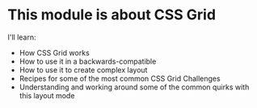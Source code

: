 #  This module is about CSS Grid

I'll learn:
* How CSS Grid works
* How to use it in a backwards-compatible
* How to use it to create complex layout
* Recipes for some of the most common CSS Grid Challenges
* Understanding and working around some of the common quirks with this layout mode